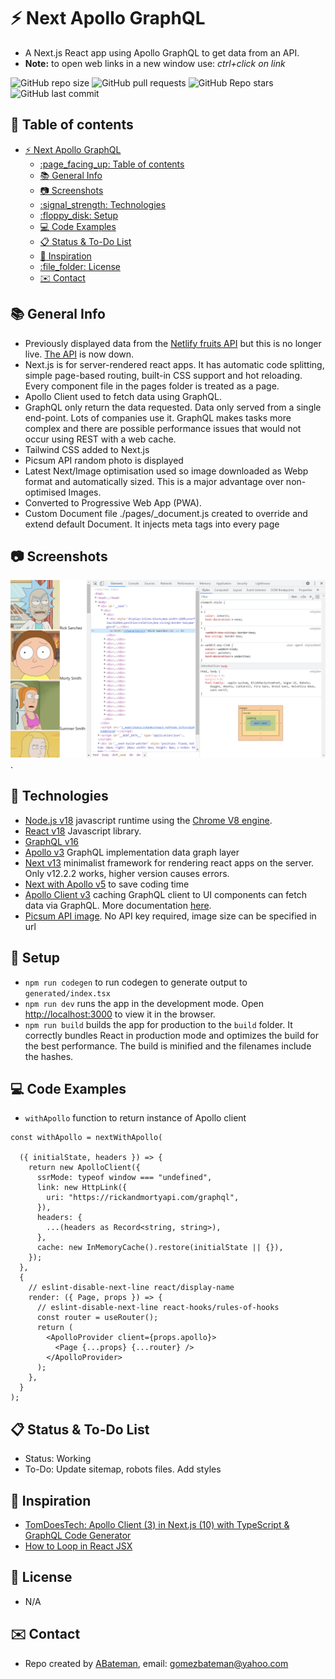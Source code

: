 # :zap: Next Apollo GraphQL

* A Next.js React app using Apollo GraphQL to get data from an API.
* **Note:** to open web links in a new window use: _ctrl+click on link_

![GitHub repo size](https://img.shields.io/github/repo-size/AndrewJBateman/next-apollo-graphql?style=plastic)
![GitHub pull requests](https://img.shields.io/github/issues-pr/AndrewJBateman/next-apollo-graphql?style=plastic)
![GitHub Repo stars](https://img.shields.io/github/stars/AndrewJBateman/next-apollo-graphql?style=plastic)
![GitHub last commit](https://img.shields.io/github/last-commit/AndrewJBateman/next-apollo-graphql?style=plastic)

## :page_facing_up: Table of contents

* [:zap: Next Apollo GraphQL](#zap-next-apollo-graphql)
  * [:page\_facing\_up: Table of contents](#page_facing_up-table-of-contents)
  * [:books: General Info](#books-general-info)
  * [:camera: Screenshots](#camera-screenshots)
  * [:signal\_strength: Technologies](#signal_strength-technologies)
  * [:floppy\_disk: Setup](#floppy_disk-setup)
  * [:computer: Code Examples](#computer-code-examples)
  * [:clipboard: Status \& To-Do List](#clipboard-status--to-do-list)
  * [:clap: Inspiration](#clap-inspiration)
  * [:file\_folder: License](#file_folder-license)
  * [:envelope: Contact](#envelope-contact)

## :books: General Info

* Previously displayed data from the [Netlify fruits API](https://fruits-api.netlify.app/graphql) but this is no longer live. [The API](https://github.com/Franqsanz/fruits-api/blob/main/readme.md) is now down.
* Next.js is for server-rendered react apps. It has automatic code splitting, simple page-based routing, built-in CSS support and hot reloading. Every component file in the pages folder is treated as a page.
* Apollo Client used to fetch data using GraphQL.
* GraphQL only return the data requested. Data only served from a single end-point. Lots of companies use it. GraphQL makes tasks more complex and there are possible performance issues that would not occur using REST with a web cache.
* Tailwind CSS added to Next.js
* Picsum API random photo is displayed
* Latest Next/Image optimisation used so image downloaded as Webp format and automatically sized. This is a major advantage over non-optimised Images.
* Converted to Progressive Web App (PWA).
* Custom Document file ./pages/_document.js created to override and extend default Document. It injects meta tags into every page

## :camera: Screenshots

![Example screenshot](./imgs/list.png).

## :signal_strength: Technologies

* [Node.js v18](https://nodejs.org/) javascript runtime using the [Chrome V8 engine](https://v8.dev/).
* [React v18](https://reactjs.org/) Javascript library.
* [GraphQL v16](https://github.com/graphql/graphql-js)
* [Apollo v3](https://www.apollographql.com/) GraphQL implementation data graph layer
* [Next v13](https://nextjs.org/) minimalist framework for rendering react apps on the server. Only v12.2.2 works, higher version causes errors.
* [Next with Apollo v5](https://www.npmjs.com/package/next-with-apollo) to save coding time
* [Apollo Client v3](https://www.npmjs.com/package/apollo-client) caching GraphQL client to UI components can fetch data via GraphQL. More documentation [here](https://apollographql.com/docs/react/).
* [Picsum API image](https://picsum.photos/images). No API key required, image size can be specified in url

## :floppy_disk: Setup

* `npm run codegen` to run codegen to generate output to `generated/index.tsx`
* `npm run dev` runs the app in the development mode. Open [http://localhost:3000](http://localhost:3000) to view it in the browser.
* `npm run build` builds the app for production to the `build` folder. It correctly bundles React in production mode and optimizes the build for the best performance. The build is minified and the filenames include the hashes.

## :computer: Code Examples

* `withApollo` function to return instance of Apollo client

```tsx
const withApollo = nextWithApollo(

  ({ initialState, headers }) => {
    return new ApolloClient({
      ssrMode: typeof window === "undefined",
      link: new HttpLink({
        uri: "https://rickandmortyapi.com/graphql",
      }),
      headers: {
        ...(headers as Record<string, string>),
      },
      cache: new InMemoryCache().restore(initialState || {}),
    });
  },
  {
    // eslint-disable-next-line react/display-name
    render: ({ Page, props }) => {
      // eslint-disable-next-line react-hooks/rules-of-hooks
      const router = useRouter();
      return (
        <ApolloProvider client={props.apollo}>
          <Page {...props} {...router} />
        </ApolloProvider>
      );
    },
  }
);
```

## :clipboard: Status & To-Do List

* Status: Working
* To-Do: Update sitemap, robots files. Add styles

## :clap: Inspiration

* [TomDoesTech: Apollo Client (3) in Next.js (10) with TypeScript & GraphQL Code Generator](https://www.youtube.com/watch?v=4yDrtFUbUzo&t=415s)
* [How to Loop in React JSX](https://stackabuse.com/how-to-loop-in-react-jsx/)

## :file_folder: License

* N/A

## :envelope: Contact

* Repo created by [ABateman](https://github.com/AndrewJBateman), email: gomezbateman@yahoo.com
